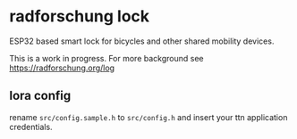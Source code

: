 radforschung lock
=================

ESP32 based smart lock for bicycles and other shared mobility devices.

This is a work in progress. For more background see https://radforschung.org/log

## lora config

rename `src/config.sample.h` to `src/config.h` and insert your ttn application credentials.